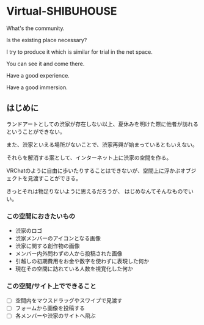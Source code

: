 # Virtual-SHIBUHOUSE

What's the community.

Is the existing place necessary?

I try to produce it which is similar for trial in the net space.

You can see it and come there.

Have a good experience.

Have a good immersion.

## はじめに

ランドアートとしての渋家が存在しない以上、夏休みを明けた際に他者が訪れるということができない。

また、渋家といえる場所がないことで、渋家再興が始まっているともいえない。

それらを解消する案として、インターネット上に渋家の空間を作る。

VRChatのように自由に歩いたりすることはできないが、空間上に浮かぶオブジェクトを見渡すことができる。

きっとそれは物足りないように思えるだろうが、
はじめなんてそんなものでいい。

### この空間におきたいもの

- 渋家のロゴ
- 渋家メンバーのアイコンとなる画像
- 渋家に関する創作物の画像
- メンバー内外問わずの人から投稿された画像
- 引越しの初期費用をお金や数字を使わずに表現した何か
- 現在その空間に訪れている人数を視覚化した何か

### この空間/サイト上でできること

- [ ] 空間内をマウスドラッグやスワイプで見渡す
- [ ] フォームから画像を投稿する
- [ ] 各メンバーや渋家のサイトへ飛ぶ
